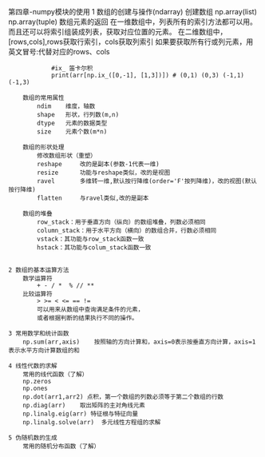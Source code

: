 
第四章-numpy模块的使用
	1 数组的创建与操作(ndarray)
		创建数组
			np.array(list) 
			np.array(tuple)
		数组元素的返回
			在一维数组中，列表所有的索引方法都可以用。而且还可以将索引组装成列表，获取对应位置的元素。
			在二维数组中，[rows,cols],rows获取行索引，cols获取列索引
				如果要获取所有行或列元素，用英文冒号:代替对应的rows、cols
			
				#ix_ 笛卡尔积
				print(arr[np.ix_([0,-1], [1,3])]) # (0,1) (0,3) (-1,1) (-1,3)
			
		数组的常用属性
			ndim	维度，轴数
			shape	形状，行列数(m,n)
			dtype	元素的数据类型
			size 	元素个数(m*n)
		
		数组的形状处理
			修改数组形状（重塑）
			reshape		改的是副本(参数-1代表一维)
			resize		功能与reshape类似，改的是视图
			ravel		多维转一维,默认按行降维(order='F'按列降维)，改的视图(默认按行降维)
			flatten		与ravel类似,改的是副本
		
		数组的堆叠
			row_stack：用于垂直方向（纵向）的数组堆叠，列数必须相同
			column_stack：用于水平方向（横向）的数组合并，行数必须相同
			vstack：其功能与row_stack函数一致
			hstack：其功能与colum_stack函数一致
			
		
	2 数组的基本运算方法
		数学运算符
			+ - / *  % // **
		比较运算符
			> >= < <= == !=
			可以用来从数组中查询满足条件的元素，
			或者根据判断的结果执行不同的操作。
			
	3 常用数学和统计函数
		np.sum(arr,axis)	按照轴的方向计算和，axis=0表示按垂直方向计算，axis=1表示水平方向计算数组的和
		
	4 线性代数的求解
		常用的线代函数（了解）
		np.zeros
		np.ones	
		np.dot(arr1,arr2) 点积，第一个数组的列数必须等于第二个数组的行数
		np.diag(arr)	取出矩阵的主对角线元素
		np.linalg.eig(arr) 特征根与特征向量
		np.linalg.solve(arr)  多元线性方程组的求解
		
	5 伪随机数的生成
		常用的随机分布函数（了解）